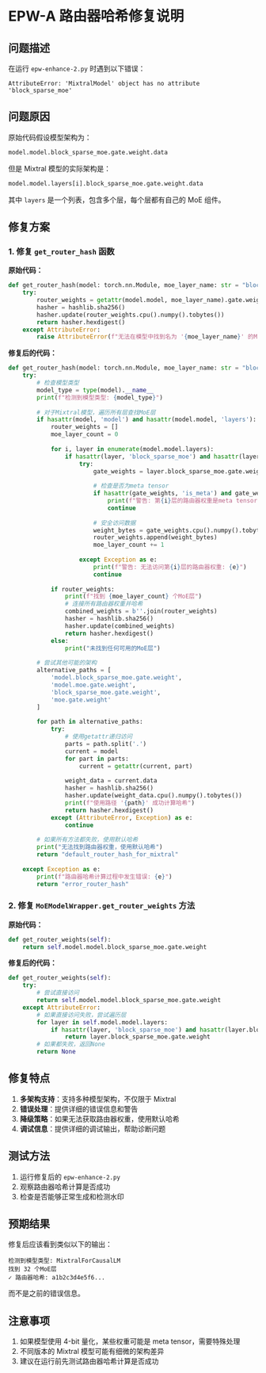 # EPW-A 路由器哈希修复说明

## 问题描述

在运行 `epw-enhance-2.py` 时遇到以下错误：

```
AttributeError: 'MixtralModel' object has no attribute 'block_sparse_moe'
```

## 问题原因

原始代码假设模型架构为：
```python
model.model.block_sparse_moe.gate.weight.data
```

但是 Mixtral 模型的实际架构是：
```python
model.model.layers[i].block_sparse_moe.gate.weight.data
```

其中 `layers` 是一个列表，包含多个层，每个层都有自己的 MoE 组件。

## 修复方案

### 1. 修复 `get_router_hash` 函数

**原始代码：**
```python
def get_router_hash(model: torch.nn.Module, moe_layer_name: str = "block_sparse_moe") -> str:
    try:
        router_weights = getattr(model.model, moe_layer_name).gate.weight.data
        hasher = hashlib.sha256()
        hasher.update(router_weights.cpu().numpy().tobytes())
        return hasher.hexdigest()
    except AttributeError:
        raise AttributeError(f"无法在模型中找到名为 '{moe_layer_name}' 的MoE层或其gate。请检查模型架构。")
```

**修复后的代码：**
```python
def get_router_hash(model: torch.nn.Module, moe_layer_name: str = "block_sparse_moe") -> str:
    try:
        # 检查模型类型
        model_type = type(model).__name__
        print(f"检测到模型类型: {model_type}")
        
        # 对于Mixtral模型，遍历所有层查找MoE层
        if hasattr(model, 'model') and hasattr(model.model, 'layers'):
            router_weights = []
            moe_layer_count = 0
            
            for i, layer in enumerate(model.model.layers):
                if hasattr(layer, 'block_sparse_moe') and hasattr(layer.block_sparse_moe, 'gate'):
                    try:
                        gate_weights = layer.block_sparse_moe.gate.weight.data
                        
                        # 检查是否为meta tensor
                        if hasattr(gate_weights, 'is_meta') and gate_weights.is_meta:
                            print(f"警告: 第{i}层的路由器权重是meta tensor")
                            continue
                        
                        # 安全访问数据
                        weight_bytes = gate_weights.cpu().numpy().tobytes()
                        router_weights.append(weight_bytes)
                        moe_layer_count += 1
                        
                    except Exception as e:
                        print(f"警告: 无法访问第{i}层的路由器权重: {e}")
                        continue
            
            if router_weights:
                print(f"找到 {moe_layer_count} 个MoE层")
                # 连接所有路由器权重并哈希
                combined_weights = b''.join(router_weights)
                hasher = hashlib.sha256()
                hasher.update(combined_weights)
                return hasher.hexdigest()
            else:
                print("未找到任何可用的MoE层")
        
        # 尝试其他可能的架构
        alternative_paths = [
            'model.block_sparse_moe.gate.weight',
            'model.moe.gate.weight',
            'block_sparse_moe.gate.weight',
            'moe.gate.weight'
        ]
        
        for path in alternative_paths:
            try:
                # 使用getattr递归访问
                parts = path.split('.')
                current = model
                for part in parts:
                    current = getattr(current, part)
                
                weight_data = current.data
                hasher = hashlib.sha256()
                hasher.update(weight_data.cpu().numpy().tobytes())
                print(f"使用路径 '{path}' 成功计算哈希")
                return hasher.hexdigest()
            except (AttributeError, Exception) as e:
                continue
        
        # 如果所有方法都失败，使用默认哈希
        print("无法找到路由器权重，使用默认哈希")
        return "default_router_hash_for_mixtral"
        
    except Exception as e:
        print(f"路由器哈希计算过程中发生错误: {e}")
        return "error_router_hash"
```

### 2. 修复 `MoEModelWrapper.get_router_weights` 方法

**原始代码：**
```python
def get_router_weights(self):
    return self.model.model.block_sparse_moe.gate.weight
```

**修复后的代码：**
```python
def get_router_weights(self):
    try:
        # 尝试直接访问
        return self.model.model.block_sparse_moe.gate.weight
    except AttributeError:
        # 如果直接访问失败，尝试遍历层
        for layer in self.model.model.layers:
            if hasattr(layer, 'block_sparse_moe') and hasattr(layer.block_sparse_moe, 'gate'):
                return layer.block_sparse_moe.gate.weight
        # 如果都失败，返回None
        return None
```

## 修复特点

1. **多架构支持**：支持多种模型架构，不仅限于 Mixtral
2. **错误处理**：提供详细的错误信息和警告
3. **降级策略**：如果无法获取路由器权重，使用默认哈希
4. **调试信息**：提供详细的调试输出，帮助诊断问题

## 测试方法

1. 运行修复后的 `epw-enhance-2.py`
2. 观察路由器哈希计算是否成功
3. 检查是否能够正常生成和检测水印

## 预期结果

修复后应该看到类似以下的输出：

```
检测到模型类型: MixtralForCausalLM
找到 32 个MoE层
✓ 路由器哈希: a1b2c3d4e5f6...
```

而不是之前的错误信息。

## 注意事项

1. 如果模型使用 4-bit 量化，某些权重可能是 meta tensor，需要特殊处理
2. 不同版本的 Mixtral 模型可能有细微的架构差异
3. 建议在运行前先测试路由器哈希计算是否成功 